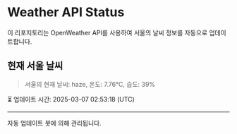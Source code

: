 
# Weather API Status

이 리포지토리는 OpenWeather API를 사용하여 서울의 날씨 정보를 자동으로 업데이트합니다.

## 현재 서울 날씨
> 서울의 현재 날씨: haze, 온도: 7.76°C, 습도: 39%

⏳ 업데이트 시간: 2025-03-07 02:53:18 (UTC)

---
자동 업데이트 봇에 의해 관리됩니다.
